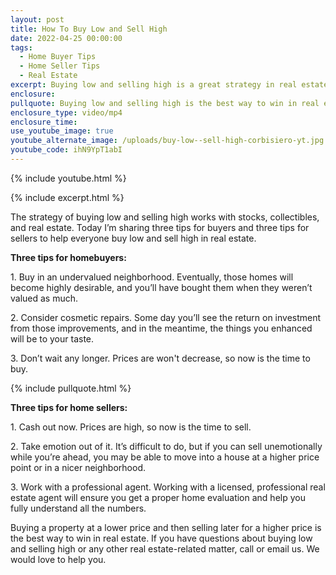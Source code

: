```yaml
---
layout: post
title: How To Buy Low and Sell High
date: 2022-04-25 00:00:00
tags:
  - Home Buyer Tips
  - Home Seller Tips
  - Real Estate
excerpt: Buying low and selling high is a great strategy in real estate.
enclosure:
pullquote: Buying low and selling high is the best way to win in real estate.
enclosure_type: video/mp4
enclosure_time:
use_youtube_image: true
youtube_alternate_image: /uploads/buy-low--sell-high-corbisiero-yt.jpg
youtube_code: ihN9YpT1abI
---
```

{% include youtube.html %}

{% include excerpt.html %}

The strategy of buying low and selling high works with stocks, collectibles, and real estate. Today I’m sharing three tips for buyers and three tips for sellers to help everyone buy low and sell high in real estate.

**Three tips for homebuyers:**

1\. Buy in an undervalued neighborhood. Eventually, those homes will become highly desirable, and you’ll have bought them when they weren’t valued as much.

2\. Consider cosmetic repairs. Some day you’ll see the return on investment from those improvements, and in the meantime, the things you enhanced will be to your taste.

3\. Don’t wait any longer. Prices are won't decrease, so now is the time to buy.&nbsp;

{% include pullquote.html %}

**Three tips for home sellers:**

1\. Cash out now. Prices are high, so now is the time to sell.

2\. Take emotion out of it. It’s difficult to do, but if you can sell unemotionally while you’re ahead, you may be able to move into a house at a higher price point or in a nicer neighborhood.&nbsp;

3\. Work with a professional agent. Working with a licensed, professional real estate agent will ensure you get a proper home evaluation and help you fully understand all the numbers.&nbsp;

Buying a property at a lower price and then selling later for a higher price is the best way to win in real estate. If you have questions about buying low and selling high or any other real estate-related matter, call or email us. We would love to help you.
